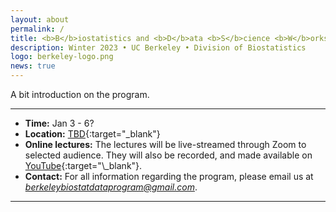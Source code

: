```yaml
---
layout: about
permalink: /
title: <b>B</b>iostatistics and <b>D</b>ata <b>S</b>cience <b>W</b>orkshop
description: Winter 2023 • UC Berkeley • Division of Biostatistics
logo: berkeley-logo.png
news: true
---
```


A bit introduction on the program.

***

- **Time:** Jan 3 - 6?
- **Location:** [TBD](https://www.google.com/maps/place/Posner+Hall/@40.4424422,-79.9448675){:target="\_blank"}
- **Online lectures:** The lectures will be live-streamed through Zoom to selected audience. They will also be recorded, and made available on [YouTube](https://www.youtube.com/playlist?){:target="\_blank"}.
- **Contact:** For all information regarding the program, please email us at *berkeleybiostatdataprogram@gmail.com*.

***
